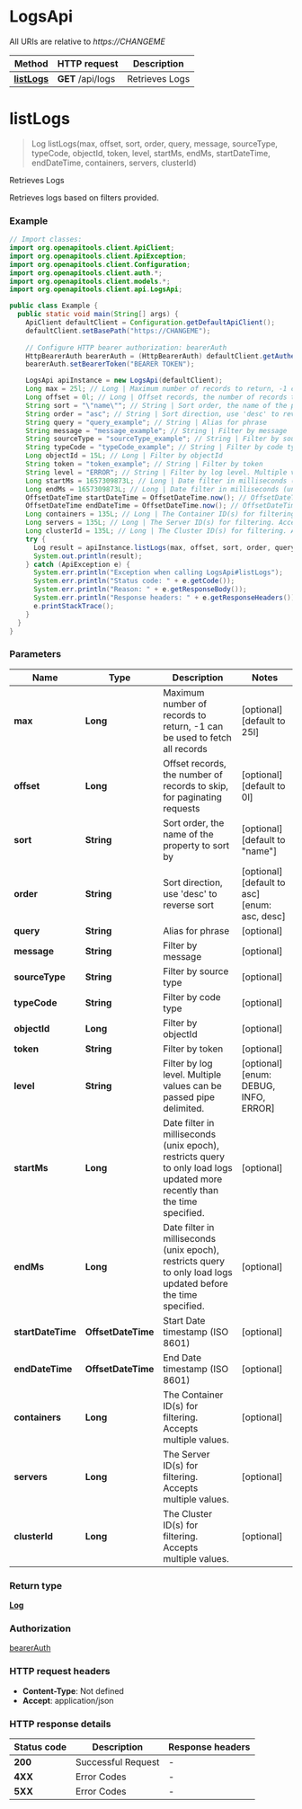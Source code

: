 # LogsApi

All URIs are relative to *https://CHANGEME*

Method | HTTP request | Description
------------- | ------------- | -------------
[**listLogs**](LogsApi.md#listLogs) | **GET** /api/logs | Retrieves Logs


<a name="listLogs"></a>
# **listLogs**
> Log listLogs(max, offset, sort, order, query, message, sourceType, typeCode, objectId, token, level, startMs, endMs, startDateTime, endDateTime, containers, servers, clusterId)

Retrieves Logs

Retrieves logs based on filters provided. 

### Example
```java
// Import classes:
import org.openapitools.client.ApiClient;
import org.openapitools.client.ApiException;
import org.openapitools.client.Configuration;
import org.openapitools.client.auth.*;
import org.openapitools.client.models.*;
import org.openapitools.client.api.LogsApi;

public class Example {
  public static void main(String[] args) {
    ApiClient defaultClient = Configuration.getDefaultApiClient();
    defaultClient.setBasePath("https://CHANGEME");
    
    // Configure HTTP bearer authorization: bearerAuth
    HttpBearerAuth bearerAuth = (HttpBearerAuth) defaultClient.getAuthentication("bearerAuth");
    bearerAuth.setBearerToken("BEARER TOKEN");

    LogsApi apiInstance = new LogsApi(defaultClient);
    Long max = 25l; // Long | Maximum number of records to return, -1 can be used to fetch all records
    Long offset = 0l; // Long | Offset records, the number of records to skip, for paginating requests
    String sort = "\"name\""; // String | Sort order, the name of the property to sort by
    String order = "asc"; // String | Sort direction, use 'desc' to reverse sort
    String query = "query_example"; // String | Alias for phrase
    String message = "message_example"; // String | Filter by message
    String sourceType = "sourceType_example"; // String | Filter by source type
    String typeCode = "typeCode_example"; // String | Filter by code type
    Long objectId = 15L; // Long | Filter by objectId
    String token = "token_example"; // String | Filter by token
    String level = "ERROR"; // String | Filter by log level. Multiple values can be passed pipe delimited.
    Long startMs = 1657309873L; // Long | Date filter in milliseconds (unix epoch), restricts query to only load logs updated more recently than the time specified.
    Long endMs = 1657309873L; // Long | Date filter in milliseconds (unix epoch), restricts query to only load logs updated before the time specified.
    OffsetDateTime startDateTime = OffsetDateTime.now(); // OffsetDateTime | Start Date timestamp (ISO 8601)
    OffsetDateTime endDateTime = OffsetDateTime.now(); // OffsetDateTime | End Date timestamp (ISO 8601)
    Long containers = 135L; // Long | The Container ID(s) for filtering. Accepts multiple values.
    Long servers = 135L; // Long | The Server ID(s) for filtering. Accepts multiple values.
    Long clusterId = 135L; // Long | The Cluster ID(s) for filtering. Accepts multiple values.
    try {
      Log result = apiInstance.listLogs(max, offset, sort, order, query, message, sourceType, typeCode, objectId, token, level, startMs, endMs, startDateTime, endDateTime, containers, servers, clusterId);
      System.out.println(result);
    } catch (ApiException e) {
      System.err.println("Exception when calling LogsApi#listLogs");
      System.err.println("Status code: " + e.getCode());
      System.err.println("Reason: " + e.getResponseBody());
      System.err.println("Response headers: " + e.getResponseHeaders());
      e.printStackTrace();
    }
  }
}
```

### Parameters

Name | Type | Description  | Notes
------------- | ------------- | ------------- | -------------
 **max** | **Long**| Maximum number of records to return, -1 can be used to fetch all records | [optional] [default to 25l]
 **offset** | **Long**| Offset records, the number of records to skip, for paginating requests | [optional] [default to 0l]
 **sort** | **String**| Sort order, the name of the property to sort by | [optional] [default to &quot;name&quot;]
 **order** | **String**| Sort direction, use &#39;desc&#39; to reverse sort | [optional] [default to asc] [enum: asc, desc]
 **query** | **String**| Alias for phrase | [optional]
 **message** | **String**| Filter by message | [optional]
 **sourceType** | **String**| Filter by source type | [optional]
 **typeCode** | **String**| Filter by code type | [optional]
 **objectId** | **Long**| Filter by objectId | [optional]
 **token** | **String**| Filter by token | [optional]
 **level** | **String**| Filter by log level. Multiple values can be passed pipe delimited. | [optional] [enum: DEBUG, INFO, ERROR]
 **startMs** | **Long**| Date filter in milliseconds (unix epoch), restricts query to only load logs updated more recently than the time specified. | [optional]
 **endMs** | **Long**| Date filter in milliseconds (unix epoch), restricts query to only load logs updated before the time specified. | [optional]
 **startDateTime** | **OffsetDateTime**| Start Date timestamp (ISO 8601) | [optional]
 **endDateTime** | **OffsetDateTime**| End Date timestamp (ISO 8601) | [optional]
 **containers** | **Long**| The Container ID(s) for filtering. Accepts multiple values. | [optional]
 **servers** | **Long**| The Server ID(s) for filtering. Accepts multiple values. | [optional]
 **clusterId** | **Long**| The Cluster ID(s) for filtering. Accepts multiple values. | [optional]

### Return type

[**Log**](Log.md)

### Authorization

[bearerAuth](../README.md#bearerAuth)

### HTTP request headers

 - **Content-Type**: Not defined
 - **Accept**: application/json

### HTTP response details
| Status code | Description | Response headers |
|-------------|-------------|------------------|
**200** | Successful Request |  -  |
**4XX** | Error Codes |  -  |
**5XX** | Error Codes |  -  |

